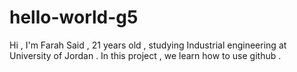 # hello-world-g5
Hi , I'm Farah Said , 21 years old , studying Industrial engineering at University of Jordan .
In this project , we learn how to use github .
